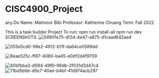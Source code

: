 # CISC4900_Project
any.Do
Name: Mahnoor Bibi
Professor: Katherine Chuang
Term: Fall 2022

This is a task builder Project
To run: 
npm run install-all
npm run dev
SCREENShOTS:
![04901e75-df2d-4e47-a875-d1caad642aa4](https://user-images.githubusercontent.com/56926453/206982952-99d380bf-ee8c-42e0-9757-61fca72975f0.jpg)


![055e5cd0-99e2-4912-b11f-da64ce0589dd](https://user-images.githubusercontent.com/56926453/206982638-f7e13a4c-cb59-4116-8f53-8262bcd270a1.jpg)

![8eae525c-ff87-4060-ba45-e0df2d4f9709](https://user-images.githubusercontent.com/56926453/206982828-a0d69598-33a1-43c1-8086-3742d35c8c27.jpg)

![40bfbba3-d094-49f0-96db-2f031d3d47c4](https://user-images.githubusercontent.com/56926453/206982837-d9bdbd09-e9ba-4fa7-8425-407a30cda690.jpg)
![71bd5b6e-d5e7-40ee-b4bf-41d974acb297](https://user-images.githubusercontent.com/56926453/206982850-70687630-8102-4263-a5ca-cd80ddaf0c36.jpg)



